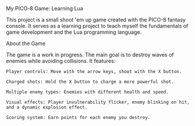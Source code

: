 My PICO-8 Game: Learning Lua

This project is a small shoot 'em up game created with the PICO-8 fantasy console. It serves as a learning project to teach myself the fundamentals of game development and the Lua programming language.

About the Game

The game is a work in progress. The main goal is to destroy waves of enemies while avoiding collisions. It features:

    Player controls: Move with the arrow keys, shoot with the X button.

    Charged shots: Hold the X button to charge a more powerful shot.

    Multiple enemy types: Enemies with different health and speed.

    Visual effects: Player invulnerability flicker, enemy blinking on hit, and a dynamic explosion effect.

    Scoring system: Earn points for each enemy you destroy.
